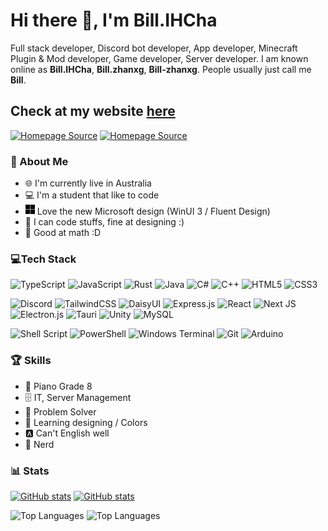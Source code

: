 # Hi there 👋, I'm Bill.IHCha

Full stack developer, Discord bot developer, App developer, Minecraft Plugin & Mod developer, Game developer,
Server developer. I am known online as **Bill.IHCha**, **Bill.zhanxg**, **Bill-zhanxg**. People
usually just call me **Bill**.

## Check at my website [here](https://bill-zhanxg.com)

[![Homepage Source](https://github-readme-stats.vercel.app/api/pin/?username=bill-zhanxg&repo=homepage&theme=tokyonight#gh-dark-mode-only)](https://github.com/bill-zhanxg/homepage#gh-dark-mode-only)
[![Homepage Source](https://github-readme-stats.vercel.app/api/pin/?username=bill-zhanxg&repo=homepage#gh-light-mode-only)](https://github.com/bill-zhanxg/homepage#gh-light-mode-only)

### 💫 About Me

- 🌐 I'm currently live in Australia
- 💻 I'm a student that like to code
- <img src="microsoft.svg" width="15"> Love the new Microsoft design (WinUI 3 / Fluent Design)
- 🎨 I can code stuffs, fine at designing :)
- 📘 Good at math :D

### 💻Tech Stack

![TypeScript](https://img.shields.io/badge/typescript-%23007ACC.svg?style=for-the-badge&logo=typescript&logoColor=white)
![JavaScript](https://img.shields.io/badge/javascript-%23323330.svg?style=for-the-badge&logo=javascript&logoColor=%23F7DF1E)
![Rust](https://img.shields.io/badge/rust-%23000000.svg?style=for-the-badge&logo=rust&logoColor=white)
![Java](https://img.shields.io/badge/java-%23ED8B00.svg?style=for-the-badge&logo=openjdk&logoColor=white)
![C#](https://img.shields.io/badge/c%23-%23239120.svg?style=for-the-badge&logo=c-sharp&logoColor=white)
![C++](https://img.shields.io/badge/c++-%2300599C.svg?style=for-the-badge&logo=c%2B%2B&logoColor=white)
![HTML5](https://img.shields.io/badge/html5-%23E34F26.svg?style=for-the-badge&logo=html5&logoColor=white)
![CSS3](https://img.shields.io/badge/css3-%231572B6.svg?style=for-the-badge&logo=css3&logoColor=white)

![Discord](https://img.shields.io/badge/Discord-%235865F2.svg?style=for-the-badge&logo=discord&logoColor=white)
![TailwindCSS](https://img.shields.io/badge/tailwindcss-%2338B2AC.svg?style=for-the-badge&logo=tailwind-css&logoColor=white)
![DaisyUI](https://img.shields.io/badge/daisyui-5A0EF8?style=for-the-badge&logo=daisyui&logoColor=white)
![Express.js](https://img.shields.io/badge/express.js-%23404d59.svg?style=for-the-badge&logo=express&logoColor=%2361DAFB)
![React](https://img.shields.io/badge/react-%2320232a.svg?style=for-the-badge&logo=react&logoColor=%2361DAFB)
![Next JS](https://img.shields.io/badge/Next-black?style=for-the-badge&logo=next.js&logoColor=white)
![Electron.js](https://img.shields.io/badge/Electron-191970?style=for-the-badge&logo=Electron&logoColor=white)
![Tauri](https://img.shields.io/badge/tauri-%2324C8DB.svg?style=for-the-badge&logo=tauri&logoColor=%23FFFFFF)
![Unity](https://img.shields.io/badge/unity-%23000000.svg?style=for-the-badge&logo=unity&logoColor=white)
![MySQL](https://img.shields.io/badge/mysql-%2300f.svg?style=for-the-badge&logo=mysql&logoColor=white)

![Shell Script](https://img.shields.io/badge/shell_script-%23121011.svg?style=for-the-badge&logo=gnu-bash&logoColor=white)
![PowerShell](https://img.shields.io/badge/PowerShell-%235391FE.svg?style=for-the-badge&logo=powershell&logoColor=white)
![Windows Terminal](https://img.shields.io/badge/Windows%20Terminal-%234D4D4D.svg?style=for-the-badge&logo=windows-terminal&logoColor=white)
![Git](https://img.shields.io/badge/git-%23F05033.svg?style=for-the-badge&logo=git&logoColor=white)
![Arduino](https://img.shields.io/badge/-Arduino-00979D?style=for-the-badge&logo=Arduino&logoColor=white)

### 🏆 Skills

- 🎹 Piano Grade 8
- 🗄️ IT, Server Management
- 📐 Problem Solver
- 🎨 Learning designing / Colors
- 🅰 Can't English well
- 📘 Nerd

### 📊 Stats

[![GitHub stats](https://github-readme-stats.vercel.app/api?username=bill-zhanxg&show_icons=true&theme=tokyonight#gh-dark-mode-only)](https://github.com/bill-zhanxg)
[![GitHub stats](https://github-readme-stats.vercel.app/api?username=bill-zhanxg&show_icons=true#gh-light-mode-only)](https://github.com/bill-zhanxg)

![Top Languages](https://github-readme-stats.vercel.app/api/top-langs/?username=bill-zhanxg&layout=compact&theme=tokyonight#gh-dark-mode-only)
![Top Languages](https://github-readme-stats.vercel.app/api/top-langs/?username=bill-zhanxg&layout=compact#gh-light-mode-only)
